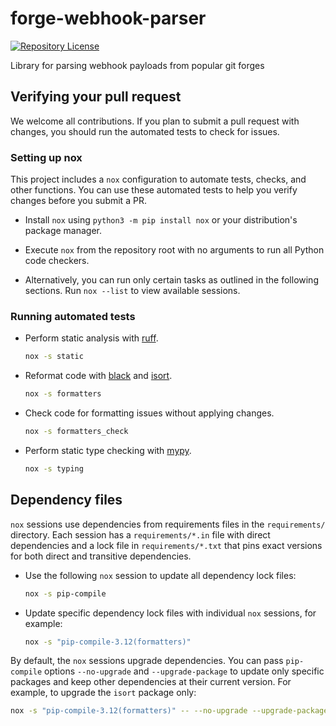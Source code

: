 # forge-webhook-parser

[![Repository License](https://img.shields.io/badge/license-GPL%20v3.0-brightgreen.svg)](COPYING)

Library for parsing webhook payloads from popular git forges

## Verifying your pull request

We welcome all contributions.
If you plan to submit a pull request with changes, you should run the automated tests to check for issues.

### Setting up nox

This project includes a `nox` configuration to automate tests, checks, and other functions.
You can use these automated tests to help you verify changes before you submit a PR.

* Install `nox` using `python3 -m pip install nox` or your distribution's package manager.

* Execute `nox` from the repository root with no arguments to run all Python code checkers.

* Alternatively, you can run only certain tasks as outlined in the following sections.
  Run `nox --list` to view available sessions.

### Running automated tests

* Perform static analysis with [ruff](https://docs.astral.sh/ruff/).

  ``` bash
  nox -s static
  ```

* Reformat code with [black](https://black.readthedocs.io/en/stable/) and [isort](https://pycqa.github.io/isort/).

  ``` bash
  nox -s formatters
  ```

* Check code for formatting issues without applying changes.

  ``` bash
  nox -s formatters_check
  ```

* Perform static type checking with [mypy](https://mypy.readthedocs.io/en/stable/).

  ``` bash
  nox -s typing
  ```

## Dependency files

`nox` sessions use dependencies from requirements files in the `requirements/` directory.
Each session has a `requirements/*.in` file with direct dependencies and a lock file in `requirements/*.txt` that pins exact versions for both direct and transitive dependencies.

* Use the following `nox` session to update all dependency lock files:

  ``` bash
  nox -s pip-compile
  ```

* Update specific dependency lock files with individual `nox` sessions, for example:

  ``` bash
  nox -s "pip-compile-3.12(formatters)"
  ```

By default, the `nox` sessions upgrade dependencies.
You can pass `pip-compile` options `--no-upgrade` and `--upgrade-package` to update only specific packages and keep other dependencies at their current version.
For example, to upgrade the `isort` package only:

``` bash
nox -s "pip-compile-3.12(formatters)" -- --no-upgrade --upgrade-package=isort
```
